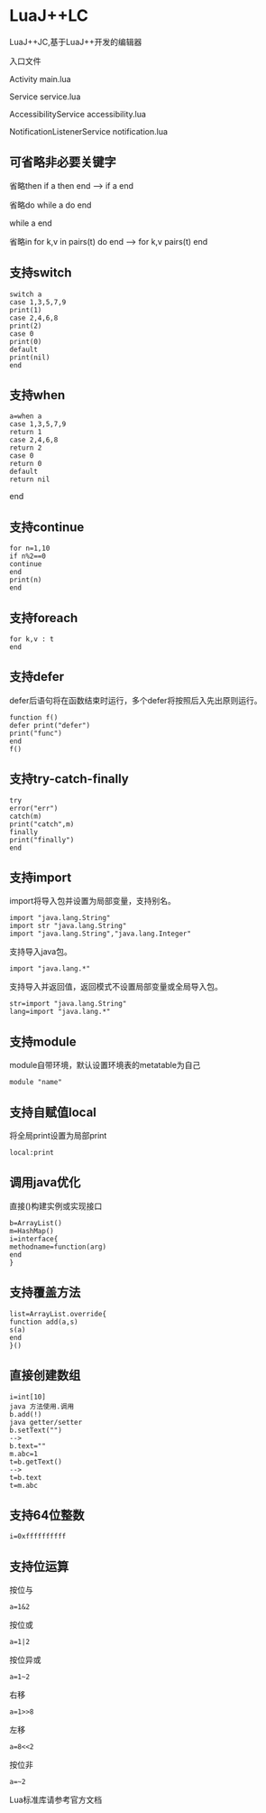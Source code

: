 # LuaJ++LC
LuaJ++JC,基于LuaJ++开发的编辑器

入口文件

Activity main.lua

Service service.lua

AccessibilityService accessibility.lua

NotificationListenerService notification.lua


可省略非必要关键字
--
省略then
if a then
end
-->
if a
end

省略do
while a do
end

while a
end

省略in
for k,v in pairs(t) do
end
-->
for k,v pairs(t)
end

支持switch
--
    switch a
    case 1,3,5,7,9
    print(1)
    case 2,4,6,8
    print(2)
    case 0
    print(0)
    default
    print(nil)
    end


支持when
--
    a=when a
    case 1,3,5,7,9
    return 1
    case 2,4,6,8
    return 2
    case 0
    return 0  
    default
    return nil
 end
 

支持continue
--
    for n=1,10
    if n%2==0
    continue
    end
    print(n)
    end



支持foreach
--
    for k,v : t
    end



支持defer
--
defer后语句将在函数结束时运行，多个defer将按照后入先出原则运行。

    function f()
    defer print("defer")
    print("func")
    end
    f()



支持try-catch-finally
--
    try
    error("err")
    catch(m)
    print("catch",m)
    finally
    print("finally")
    end



支持import
--

import将导入包并设置为局部变量，支持别名。

    import "java.lang.String"
    import str "java.lang.String"
    import "java.lang.String","java.lang.Integer"

支持导入java包。

    import "java.lang.*"

支持导入并返回值，返回模式不设置局部变量或全局导入包。

    str=import "java.lang.String"
    lang=import "java.lang.*"



支持module
--
module自带环境，默认设置环境表的metatable为自己

    module "name"



支持自赋值local
--
将全局print设置为局部print

    local:print



调用java优化
--
直接()构建实例或实现接口

    b=ArrayList()
    m=HashMap()
    i=interface{
    methodname=function(arg)
    end
    }


支持覆盖方法
--
    list=ArrayList.override{
    function add(a,s)
    s(a) 
    end
    }()


直接创建数组
--
    i=int[10]
    java 方法使用.调用
    b.add(!)
    java getter/setter
    b.setText("")
    -->
    b.text=""
    m.abc=1
    t=b.getText()
    -->
    t=b.text
    t=m.abc


支持64位整数
--
    i=0xffffffffff


支持位运算
--

按位与

    a=1&2

按位或

    a=1|2

按位异或

    a=1~2

右移

    a=1>>8

左移

    a=8<<2

按位非

    a=~2

Lua标准库请参考官方文档

